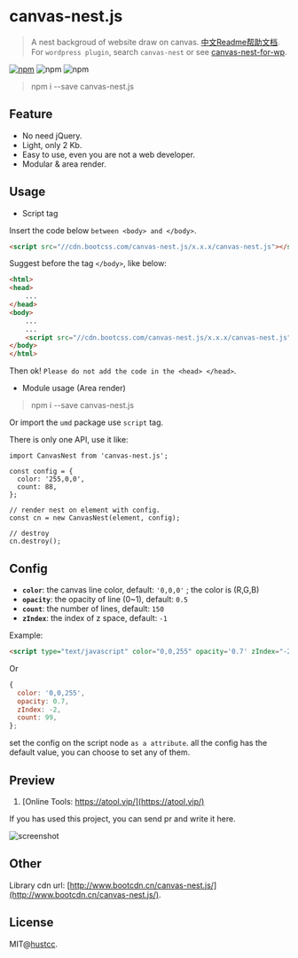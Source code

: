 # canvas-nest.js

> A nest backgroud of website draw on canvas. [中文Readme帮助文档](https://github.com/hustcc/canvas-nest.js/blob/master/README-zh.md). For `wordpress plugin`, search `canvas-nest` or see [canvas-nest-for-wp](https://github.com/aTool-org/canvas-nest-for-wp).

[![npm](https://img.shields.io/badge/demo-online-brightgreen.svg)](https://git.hust.cc/canvas-nest.js)
![npm](https://img.shields.io/npm/v/canvas-nest.js.svg)
![npm](https://img.shields.io/npm/dm/canvas-nest.js.svg)

> npm i --save canvas-nest.js


## Feature

 - No need jQuery.
 - Light, only 2 Kb.
 - Easy to use, even you are not a web developer.
 - Modular & area render.


## Usage

 - Script tag

Insert the code below `between <body> and </body>`.

```html
<script src="//cdn.bootcss.com/canvas-nest.js/x.x.x/canvas-nest.js"></script>
```

Suggest before the tag `</body>`, like below:

```html
<html>
<head>
	...
</head>
<body>
	...
	...
	<script src="//cdn.bootcss.com/canvas-nest.js/x.x.x/canvas-nest.js"></script>
</body>
</html>
```

Then ok! `Please do not add the code in the <head> </head>`.


 - Module usage (Area render)

> npm i --save canvas-nest.js

Or import the `umd` package use `script` tag.

There is only one API, use it like:

```
import CanvasNest from 'canvas-nest.js';

const config = {
  color: '255,0,0',
  count: 88,
};

// render nest on element with config.
const cn = new CanvasNest(element, config);

// destroy
cn.destroy();
```


## Config

 - **`color`**: the canvas line color, default: `'0,0,0'` ; the color is (R,G,B)
 - **`opacity`**: the opacity of line (0~1), default: `0.5`
 - **`count`**: the number of lines, default: `150`
 - **`zIndex`**: the index of z space, default: `-1`

Example:

```html
<script type="text/javascript" color="0,0,255" opacity='0.7' zIndex="-2" count="99" src="//cdn.bootcss.com/canvas-nest.js/x.x.x/canvas-nest.js"></script>
```

Or

```js
{
  color: '0,0,255',
  opacity: 0.7,
  zIndex: -2,
  count: 99,
};
```

set the config on the script node `as a attribute`. all the config has the default value, you can choose to set any of them.


## Preview

1. [Online Tools: https://atool.vip/](https://atool.vip/)


If you has used this project, you can send pr and write it here.


![screenshot](https://raw.githubusercontent.com/hustcc/canvas-nest.js/master/screenshot.png)


## Other

Library cdn url: [http://www.bootcdn.cn/canvas-nest.js/](http://www.bootcdn.cn/canvas-nest.js/).



## License

MIT@[hustcc](https://github.com/hustcc).
